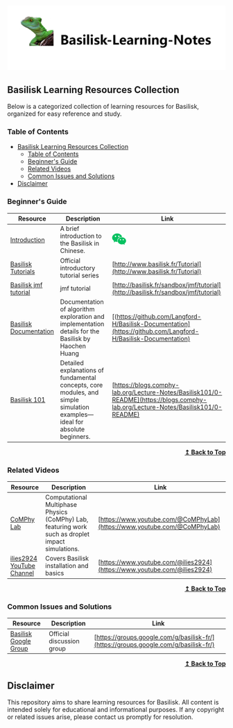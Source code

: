<p align="center">
  <img src="https://raw.githubusercontent.com/alpha1958627/Basilisk-Learning-Notes/main/assets/logo.png">
</p>



## Basilisk Learning Resources Collection

Below is a categorized collection of learning resources for Basilisk, organized for easy reference and study.

### Table of Contents


- [Basilisk Learning Resources Collection](#basilisk-learning-resources-collection)
  - [Table of Contents](#table-of-contents)
  - [Beginner's Guide](#beginners-guide)
  - [Related Videos](#related-videos)
  - [Common Issues and Solutions](#common-issues-and-solutions)
- [Disclaimer](#disclaimer)


### Beginner's Guide

Resource | Description | Link
-------- | ----------- | ----
[Introduction](https://mp.weixin.qq.com/s?__biz=MzIxNzY5ODIxMA==&mid=2247498515&idx=1&sn=38a5f014aafa04d0d77eb74e4a0c161e&scene=21&poc_token=HFG_w2ij3G-2_BNcIl--qmoEos3DLSjHOBTbrj8d)| A brief introduction to the Basilisk in Chinese. | [![](https://github.com/alpha1958627/Basilisk-Learning-Notes/blob/main/assets/wechat_logo.png)](https://mp.weixin.qq.com/s?__biz=MzIxNzY5ODIxMA==&mid=2247498515&idx=1&sn=38a5f014aafa04d0d77eb74e4a0c161e&scene=21&poc_token=HFG_w2ij3G-2_BNcIl--qmoEos3DLSjHOBTbrj8d)
[Basilisk Tutorials](http://www.basilisk.fr/Tutorial) | Official introductory tutorial series | [http://www.basilisk.fr/Tutorial](http://www.basilisk.fr/Tutorial)
[Basilisk jmf tutorial](http://basilisk.fr/sandbox/jmf/tutorial) | jmf tutorial | [http://basilisk.fr/sandbox/jmf/tutorial](http://basilisk.fr/sandbox/jmf/tutorial)
[Basilisk Documentation](https://github.com/Langford-H/Basilisk-Documentation) | Documentation of algorithm exploration and implementation details for the Basilisk by Haochen Huang | [(https://github.com/Langford-H/Basilisk-Documentation](https://github.com/Langford-H/Basilisk-Documentation)
[Basilisk 101](https://blogs.comphy-lab.org/Lecture-Notes/Basilisk101/0-README) | Detailed explanations of fundamental concepts, core modules, and simple simulation examples—ideal for absolute beginners. | [https://blogs.comphy-lab.org/Lecture-Notes/Basilisk101/0-README](https://blogs.comphy-lab.org/Lecture-Notes/Basilisk101/0-README)


<div align="right">
    <b><a href="#basilisk-learning-resources-collection">↥ Back to Top</a></b>
</div>



### Related Videos

Resource | Description | Link
-------- | ----------- | ----
[CoMPhy Lab](https://www.youtube.com/@CoMPhyLab) | Computational Multiphase Physics (CoMPhy) Lab, featuring work such as droplet impact simulations. | [https://www.youtube.com/@CoMPhyLab](https://www.youtube.com/@CoMPhyLab)
[ilies2924 YouTube Channel](https://www.youtube.com/@ilies2924) | Covers Basilisk installation and basics | [https://www.youtube.com/@ilies2924](https://www.youtube.com/@ilies2924)

<div align="right">
    <b><a href="#basilisk-learning-resources-collection">↥ Back to Top</a></b>
</div>

### Common Issues and Solutions

Resource | Description | Link
-------- | ----------- | ----
[Basilisk Google Group](https://groups.google.com/g/basilisk-fr/) | Official discussion group | [https://groups.google.com/g/basilisk-fr/](https://groups.google.com/g/basilisk-fr/)


<div align="right">
    <b><a href="#basilisk-learning-resources-collection">↥ Back to Top</a></b>
</div>


## Disclaimer

This repository aims to share learning resources for Basilisk. All content is intended solely for educational and informational purposes. If any copyright or related issues arise, please contact us promptly for resolution.
